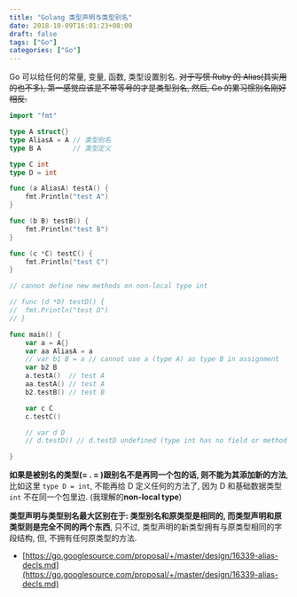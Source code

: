 ```yaml
---
title: "Golang 类型声明与类型别名"
date: 2018-10-09T16:01:23+08:00
draft: false
tags: ["Go"]
categories: ["Go"]
---
```


Go 可以给任何的常量, 变量, 函数, 类型设置别名. ~~对于写惯 Ruby 的 Alias(其实用的也不多), 第一感觉应该是不带等号的才是类型别名, 然后, Go 的累习惯别名刚好相反.~~

```go
import "fmt"

type A struct{}
type AliasA = A // 类型别名
type B A        // 类型定义

type C int
type D = int

func (a AliasA) testA() {
    fmt.Println("test A")
}

func (b B) testB() {
    fmt.Println("test B")
}

func (c *C) testC() {
    fmt.Println("test C")
}

// cannot define new methods on non-local type int

// func (d *D) testD() {
// 	fmt.Println("test D")
// }

func main() {
    var a = A{}
    var aa AliasA = a
    // var b1 B = a // cannot use a (type A) as type B in assignment
    var b2 B
    a.testA()  // test A
    aa.testA() // test A
    b2.testB() // test B

    var c C
    c.testC()

    // var d D
    // d.testD() // d.testD undefined (type int has no field or method testD)

}

```

**如果是被别名的类型(= . = )跟别名不是再同一个包的话, 则不能为其添加新的方法**, 比如这里 `type D = int`, 不能再给 D 定义任何的方法了, 因为 D 和基础数据类型 `int` 不在同一个包里边. (我理解的**non-local type**)

**类型声明与类型别名最大区别在于: 类型别名和原类型是相同的, 而类型声明和原类型则是完全不同的两个东西**, 只不过, 类型声明的新类型拥有与原类型相同的字段结构, 但, 不拥有任何原类型的方法.

- [https://go.googlesource.com/proposal/+/master/design/16339-alias-decls.md](https://go.googlesource.com/proposal/+/master/design/16339-alias-decls.md)